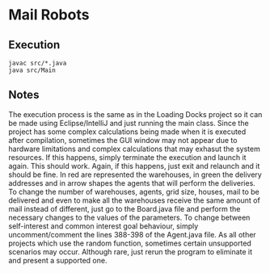 # Mail Robots
## Execution
```
javac src/*.java
java src/Main
```
## Notes
The execution process is the same as in the Loading Docks project so it can be made using Eclipse/IntelliJ and just running the main class.
Since the project has some complex calculations being made when it is executed after compilation, sometimes the GUI window may not appear due to hardware limitations and complex calculations that may exhasut the system resources. If this happens, simply terminate the execution and launch it again. This should work. Again, if this happens, just exit and relaunch and it should be fine.
In red are represented the warehouses, in green the delivery addresses and in arrow shapes the agents that will perform the deliveries.
To change the number of warehouses, agents, grid size, houses, mail to be delivered and even to make all the warehouses receive the same amount of mail instead of different, just go to the Board.java file and perform the necessary changes to the values of the parameters.
To change between self-interest and common interest goal behaviour, simply uncomment/comment the lines 388-398 of the Agent.java file.
As all other projects which use the random function, sometimes certain unsupported scenarios may occur. Although rare, just rerun the program to eliminate it and present a supported one.
